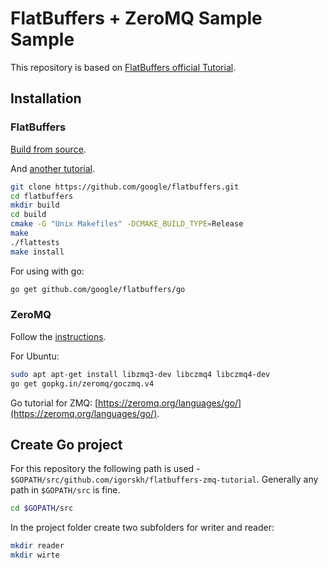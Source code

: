 # FlatBuffers + ZeroMQ Sample Sample

This repository is based on [FlatBuffers official Tutorial](https://google.github.io/flatbuffers/flatbuffers_guide_tutorial.html).

## Installation
### FlatBuffers
[Build from source](https://google.github.io/flatbuffers/flatbuffers_guide_building.html).

And [another tutorial](https://rwinslow.com/posts/how-to-install-flatbuffers/).
```bash
git clone https://github.com/google/flatbuffers.git
cd flatbuffers
mkdir build
cd build
cmake -G "Unix Makefiles" -DCMAKE_BUILD_TYPE=Release
make
./flattests
make install
```

For using with go:
```bash
go get github.com/google/flatbuffers/go
```

### ZeroMQ
Follow the [instructions](https://zeromq.org/download/#linux).

For Ubuntu:
```bash
sudo apt apt-get install libzmq3-dev libczmq4 libczmq4-dev
go get gopkg.in/zeromq/goczmq.v4
```

Go tutorial for ZMQ: [https://zeromq.org/languages/go/](https://zeromq.org/languages/go/).

## Create Go project
For this repository the following path is used - `$GOPATH/src/github.com/igorskh/flatbuffers-zmq-tutorial`. Generally any path in `$GOPATH/src` is fine.
```bash
cd $GOPATH/src
```

In the project folder create two subfolders for writer and reader:
```bash
mkdir reader
mkdir wirte
```